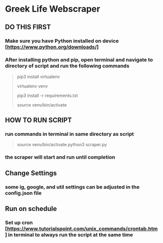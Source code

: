 # Greek Life Webscraper

## DO THIS FIRST

### Make sure you have Python installed on device [https://www.python.org/downloads/]

### After installing python and pip, open terminal and navigate to directory of script and run the following commands

> pip3 install virtualenv
>
> virtualenv venv
>
> pip3 install -r requirements.txt
>
> source venv/bin/activate

## HOW TO RUN SCRIPT

### run commands in terminal in same directory as script

> source venv/bin/activate
> python3 scraper.py

### the scraper will start and run until completion

## Change Settings

### some ig, google, and util settings can be adjusted in the config.json file

## Run on schedule

### Set up cron [https://www.tutorialspoint.com/unix_commands/crontab.htm] in terminal to always run the script at the same time
